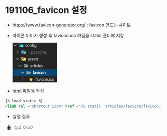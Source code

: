 # 191106_favicon 설정

- <https://www.favicon-generator.org/> : favicon 만드는 사이트

- 아이콘 이미지 생성 후 favicon.ico 파일을 static 폴더에 저장

  

  ![1573715709022](assets/15737157090221.png)

- html 파일에 작성

``` html
{% load static %}
<link rel ="shortcut icon" href ="{% static 'articles/favicon/favicon.ico' %}" type="image/x-icon">
```

- 실행 결과

![1573715841855](assets/15737158418515.png)

